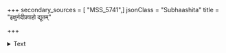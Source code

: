 +++
secondary_sources = [ "MSS_5741",]
jsonClass = "Subhaashita"
title = "इक्षुर्नदीप्रवाहो द्यूतम्"

+++

<details><summary>Text</summary>

इक्षुर्नदीप्रवाहो द्यूतं मानग्रहश्च हे सुतनु।  
भ्रूलतिका च तवेयं भङ्गे रसमधिकमावहति॥
</details>
